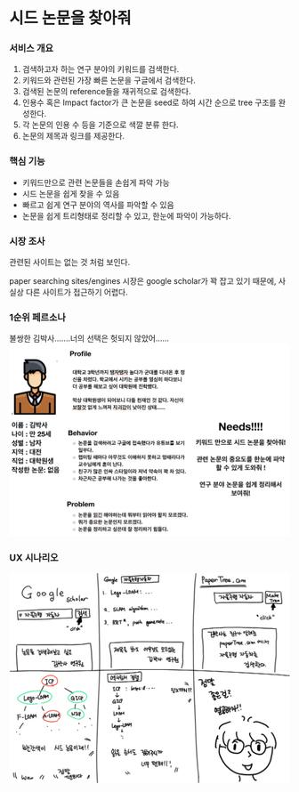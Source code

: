 # 시드 논문을 찾아줘

   
   
   
### 서비스 개요
1. 검색하고자 하는 연구 분야의 키워드를 검색한다.
2. 키워드와 관련된 가장 빠른 논문을 구글에서 검색한다.
3. 검색된 논문의 reference들을 재귀적으로 검색한다.
4. 인용수 혹은 Impact factor가 큰 논문을 seed로 하여 시간 순으로 tree 구조를 완성한다.
5. 각 논문의 인용 수 등을 기준으로 색깔 분류 한다.
6. 논문의 제목과 링크를 제공한다.
   
   
   
### 핵심 기능
+ 키워드만으로 관련 논문들을 손쉽게 파악 가능
+ 시드 논문을 쉽게 찾을 수 있음
+ 빠르고 쉽게 연구 분야의 역사를 파악할 수 있음
+ 논문을 쉽게 트리형태로 정리할 수 있고, 한눈에 파악이 가능하다.
   
   
   
### 시장 조사
관련된 사이트는 없는 것 처럼 보인다.

paper searching sites/engines 시장은 google scholar가 꽉 잡고 있기 때문에, 사실상 다른 사이트가 접근하기 어렵다.


### 1순위 페르소나
불쌍한 김박사.......너의 선택은 헛되지 않았어......   
![screensh](./Persona.png)


### UX 시나리오
![screensh](./UX시나리오.png)